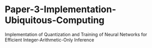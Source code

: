 # Paper-3-Implementation-Ubiquitous-Computing
Implementation of Quantization and Training of Neural Networks for Efficient Integer-Arithmetic-Only Inference
